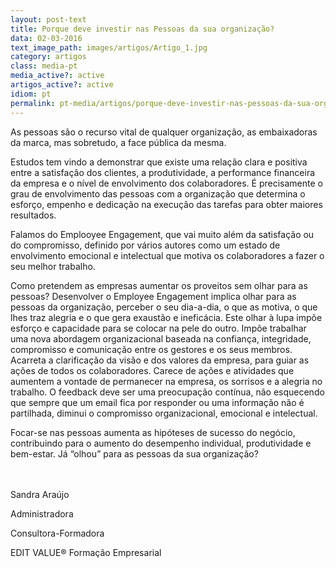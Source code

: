 ```yaml
---
layout: post-text
title: Porque deve investir nas Pessoas da sua organização?
data: 02-03-2016
text_image_path: images/artigos/Artigo_1.jpg
category: artigos
class: media-pt
media_active?: active
artigos_active?: active
idiom: pt
permalink: pt-media/artigos/porque-deve-investir-nas-pessoas-da-sua-organizacao
---
```


As pessoas são o recurso vital de qualquer organização, as embaixadoras da marca, mas sobretudo, a face pública da mesma.

Estudos tem vindo a demonstrar que existe uma relação clara e positiva entre a satisfação dos clientes, a produtividade, a performance financeira da empresa e o nível de envolvimento dos colaboradores. É precisamente o grau de envolvimento das pessoas com a organização que determina o esforço, empenho e dedicação na execução das tarefas para obter maiores resultados.

Falamos do Emplooyee Engagement, que vai muito além da satisfação ou do compromisso, definido por vários autores como um estado de envolvimento emocional e intelectual que motiva os colaboradores a fazer o seu melhor trabalho.

Como pretendem as empresas aumentar os proveitos sem olhar para as pessoas? Desenvolver o Employee Engagement implica olhar para as pessoas da organização, perceber o seu dia-a-dia, o que as motiva, o que lhes traz alegria e o que gera exaustão e ineficácia. Este olhar à lupa impõe esforço e capacidade para se colocar na pele do outro. Impõe trabalhar uma nova abordagem organizacional baseada na confiança, integridade, compromisso e comunicação entre os gestores e os seus membros. Acarreta a clarificação da visão e dos valores da empresa, para guiar as ações de todos os colaboradores. Carece de ações e atividades que aumentem a vontade de permanecer na empresa, os sorrisos e a alegria no trabalho. O feedback deve ser uma preocupação contínua, não esquecendo que sempre que um email fica por responder ou uma informação não é partilhada, diminui o compromisso organizacional, emocional e intelectual.

Focar-se nas pessoas aumenta as hipóteses de sucesso do negócio, contribuindo para o aumento do desempenho individual, produtividade e bem-estar. Já “olhou” para as pessoas da sua organização?<br><br><br>

Sandra Araújo

Administradora

Consultora-Formadora

EDIT VALUE® Formação Empresarial
